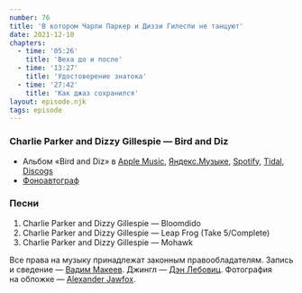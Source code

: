 ```yaml
---
number: 76
title: 'В котором Чарли Паркер и Диззи Гилеспи не танцуют'
date: 2021-12-10
chapters:
  - time: '05:26'
    title: 'Веха до и после'
  - time: '13:27'
    title: 'Удостоверение знатока'
  - time: '27:42'
    title: 'Как джаз сохранился'
layout: episode.njk
tags: episode
---
```


### Charlie Parker and Dizzy Gillespie — Bird and Diz

- Альбом «Bird and Diz» в
  [Apple Music](https://music.apple.com/album/1435957132),
  [Яндекс.Музыке](https://music.yandex.ru/album/6509294),
  [Spotify](https://open.spotify.com/album/28R4xxdsuM5J9k8LekSnrK),
  [Tidal](https://tidal.com/browse/album/94922361),
  [Discogs](https://www.discogs.com/master/176947)
- [Фоноавтограф](https://ru.wikipedia.org/wiki/Фоноавтограф)

### Песни

1. Charlie Parker and Dizzy Gillespie — Bloomdido
2. Charlie Parker and Dizzy Gillespie — Leap Frog (Take 5/Complete)
3. Charlie Parker and Dizzy Gillespie — Mohawk

Все права на музыку принадлежат законным правообладателям.
Запись и сведение — [Вадим Макеев](https://twitter.com/pepelsbey).
Джингл — [Дэн Лебовиц](https://www.youtube.com/channel/UC38A5qHrlc_Zgua7vL4b96w).
Фотография на обложке — [Alexander Jawfox](https://unsplash.com/photos/ts2e1Dia5Ec).
